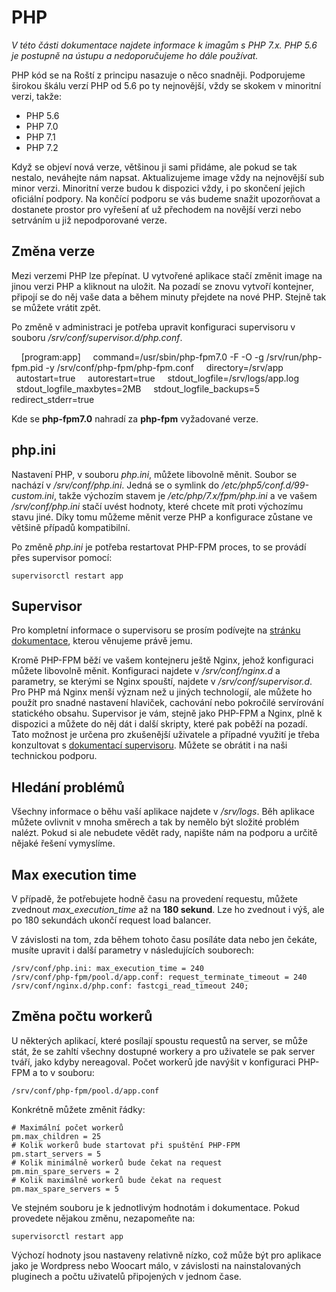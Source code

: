 # PHP

*V této části dokumentace najdete informace k imagům s PHP 7.x. PHP 5.6 je postupně na ústupu a nedoporučujeme ho dále používat.*

PHP kód se na Roští z principu nasazuje o něco snadněji. Podporujeme širokou škálu verzí PHP od 5.6 po ty nejnovější, vždy se skokem v minoritní verzi, takže:

* PHP 5.6
* PHP 7.0
* PHP 7.1
* PHP 7.2

Když se objeví nová verze, většinou ji sami přidáme, ale pokud se tak nestalo, neváhejte nám napsat. Aktualizujeme image vždy na nejnovější sub minor verzi. Minoritní verze budou k dispozici vždy, i po skončení jejich oficiální podpory. Na končící podporu se vás budeme snažit upozorňovat a dostanete prostor pro vyřešení ať už přechodem na novější verzi nebo setrváním u již nepodporované verze.

## Změna verze

Mezi verzemi PHP lze přepínat. U vytvořené aplikace stačí změnit image na jinou verzi PHP a kliknout na uložit. Na pozadí se znovu vytvoří kontejner, připojí se do něj vaše data a během minuty přejdete na nové PHP. Stejně tak se můžete vrátit zpět.

Po změně v administraci je potřeba upravit konfiguraci supervisoru v souboru */srv/conf/supervisor.d/php.conf*.

    [program:app]
    command=/usr/sbin/php-fpm7.0 -F -O -g /srv/run/php-fpm.pid -y /srv/conf/php-fpm/php-fpm.conf
    directory=/srv/app
    autostart=true
    autorestart=true
    stdout_logfile=/srv/logs/app.log
    stdout_logfile_maxbytes=2MB
    stdout_logfile_backups=5
    redirect_stderr=true

Kde se **php-fpm7.0** nahradí za **php-fpm** vyžadované verze.

## php.ini

Nastavení PHP, v souboru *php.ini*, můžete libovolně měnit. Soubor se nachází v */srv/conf/php.ini*. Jedná se o symlink do */etc/php5/conf.d/99-custom.ini*, takže výchozím stavem je */etc/php/7.x/fpm/php.ini* a ve vašem */srv/conf/php.ini* stačí uvést hodnoty, které chcete mít proti výchozímu stavu jiné. Díky tomu můžeme měnit verze PHP a konfigurace zůstane ve většině případů kompatibilní.

Po změně *php.ini* je potřeba restartovat PHP-FPM proces, to se provádí přes supervisor pomocí:

```shell
supervisorctl restart app
```

## Supervisor

Pro kompletní informace o supervisoru se prosím podívejte na [stránku dokumentace](../tools/supervisor.md), kterou věnujeme právě jemu.

Kromě PHP-FPM běží ve vašem kontejneru ještě Nginx, jehož konfiguraci můžete libovolně měnit. Konfiguraci najdete v */srv/conf/nginx.d* a parametry, se kterými se Nginx spouští, najdete v */srv/conf/supervisor.d*. Pro PHP má Nginx menší význam než u jiných technologií, ale můžete ho použít pro snadné nastavení hlaviček, cachování nebo pokročilé servírování statického obsahu. Supervisor je vám, stejně jako PHP-FPM a Nginx, plně k dispozici a můžete do něj dát i další skripty, které pak poběží na pozadí. Tato možnost je určena pro zkušenější uživatele a případné využití je třeba konzultovat s [dokumentací supervisoru](http://supervisord.org/). Můžete se obrátit i na naši technickou podporu.

## Hledání problémů

Všechny informace o běhu vaší aplikace najdete v */srv/logs*. Běh aplikace můžete ovlivnit v mnoha směrech a tak by nemělo být složité problém nalézt. Pokud si ale nebudete vědět rady, napište nám na podporu a určitě nějaké řešení vymyslíme.

## Max execution time

V případě, že potřebujete hodně času na provedení requestu, můžete zvednout *max_execution_time* až na **180 sekund**. Lze ho zvednout i výš, ale po 180 sekundách ukončí request load balancer.

V závislosti na tom, zda během tohoto času posíláte data nebo jen čekáte, musíte upravit i další parametry v následujících souborech:

    /srv/conf/php.ini: max_execution_time = 240
    /srv/conf/php-fpm/pool.d/app.conf: request_terminate_timeout = 240
    /srv/conf/nginx.d/php.conf: fastcgi_read_timeout 240;

## Změna počtu workerů

U některých aplikací, které posílají spoustu requestů na server, se může stát, že se zahltí všechny dostupné workery a pro uživatele se pak server tváří, jako kdyby nereagoval. Počet workerů jde navýšit v konfiguraci PHP-FPM a to v souboru:

    /srv/conf/php-fpm/pool.d/app.conf

Konkrétně můžete změnit řádky:

    # Maximální počet workerů
    pm.max_children = 25
    # Kolik workerů bude startovat při spuštění PHP-FPM
    pm.start_servers = 5
    # Kolik minimálně workerů bude čekat na request
    pm.min_spare_servers = 2
    # Kolik maximálně workerů bude čekat na request
    pm.max_spare_servers = 5

Ve stejném souboru je k jednotlivým hodnotám i dokumentace. Pokud provedete nějakou změnu, nezapomeňte na:

    supervisorctl restart app

Výchozí hodnoty jsou nastaveny relativně nízko, což může být pro aplikace jako je Wordpress nebo Woocart málo, v závislosti na nainstalovaných pluginech a počtu uživatelů připojených v jednom čase.
